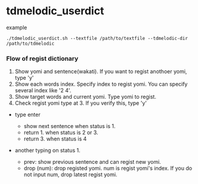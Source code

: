 # tdmelodic_userdict

example  
```
./tdmelodic_userdict.sh --textfile /path/to/textfile --tdmelodic-dir /path/to/tdmelodic 
```

### Flow of regist dictionary
1. Show yomi and sentence(wakati). If you want to regist anothoer yomi, type 'y'
2. Show each words index. Specify index to regist yomi. You can specify several index like '2 4'.
3. Show target words and current yomi. Type yomi to regist.
4. Check regist yomi type at 3. If you verify this, type 'y'

* type enter
    - show next sentence when status is 1.
    - return 1. when status is 2 or 3.
    - return 3. when status is 4

* another typing on status 1.
    - prev: show previous sentence and can regist new yomi.
    - drop (num): drop registed yomi. num is regist yomi's index. If you do not input num, drop latest regist yomi.
